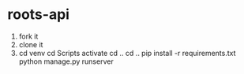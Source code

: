 # roots-api
1. fork it
2. clone it
3. cd venv
  cd Scripts
  activate
  cd ..
  cd ..
  pip install -r requirements.txt
  python manage.py runserver
  
